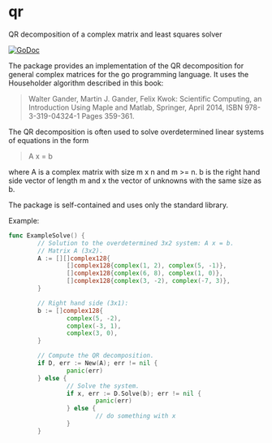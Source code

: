 # qr
QR decomposition of a complex matrix and least squares solver

[![GoDoc](https://godoc.org/github.com/ktye/qr?status.svg)](https://godoc.org/github.com/ktye/qr)

The package provides an implementation of the QR decomposition for general complex matrices for the go programming language.
It uses the Householder algorithm described in this book:

> Walter Gander, Martin J. Gander, Felix Kwok:
> Scientific Computing, an Introduction Using Maple and Matlab,
> Springer, April 2014, ISBN 978-3-319-04324-1
> Pages 359-361.

The QR decomposition is often used to solve overdetermined linear systems of equations in the form
> A x = b

where A is a complex matrix with size m x n and m >= n.
b is the right hand side vector of length m and x the vector of unknowns with the same size as b.

The package is self-contained and uses only the standard library.

Example:
```go
func ExampleSolve() {
        // Solution to the overdetermined 3x2 system: A x = b.
        // Matrix A (3x2).
        A := [][]complex128{
                []complex128{complex(1, 2), complex(5, -1)},
                []complex128{complex(6, 8), complex(1, 0)},
                []complex128{complex(3, -2), complex(-7, 3)},
        }

        // Right hand side (3x1):
        b := []complex128{
                complex(5, -2),
                complex(-3, 1),
                complex(3, 0),
        }

        // Compute the QR decomposition.
        if D, err := New(A); err != nil {
                panic(err)
        } else {
                // Solve the system.
                if x, err := D.Solve(b); err != nil {
                        panic(err)
                } else {
                        // do something with x
                }
        }

```
